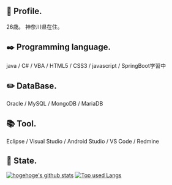 ## 💬 Profile.
26歳。 神奈川県在住。

## :black_nib: Programming language.
java / C# / VBA / HTML5 / CSS3 / javascript / SpringBoot学習中

## :pencil2: DataBase.
Oracle / MySQL / MongoDB / MariaDB

## :books: Tool.
Eclipse / Visual Studio / Android Studio / VS Code / Redmine

## :tophat: State.
<!-- リポジトリステータス -->
[![hogehoge's github stats](https://github-readme-stats.vercel.app/api?username=gyouza-dayo&hide=contribs&count_private=true&show_icons=true&theme=tokyonight)](https://github.com/gyouza-dayo/) [![Top used Langs](https://github-readme-stats.vercel.app/api/top-langs/?username=gyouza-dayo&layout=compact&theme=tokyonight)](https://github.com/gyouza-dayo/)
<!-- ソースコード統計 -->


<!--
**gyouza-dayo/gyouza-dayo** is a ✨ _special_ ✨ repository because its `README.md` (this file) appears on your GitHub profile.

Here are some ideas to get you started:

- 🔭 I’m currently working on ...
- 🌱 I’m currently learning ...
- 👯 I’m looking to collaborate on ...
- 🤔 I’m looking for help with ...
- 💬 Ask me about ...
- 📫 How to reach me: ...
- 😄 Pronouns: ...
- ⚡ Fun fact: ...
-->
